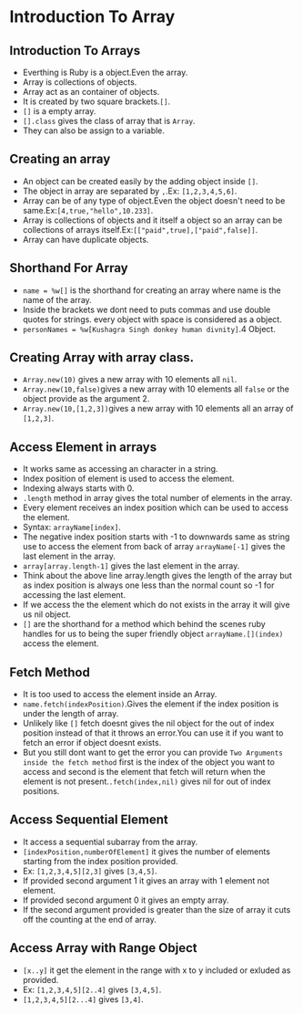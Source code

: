 # Introduction To Array

 ## Introduction To Arrays
  - Everthing is Ruby is a object.Even the array.
  - Array is collections of objects.
  - Array act as an container of objects.
  - It is created by two square brackets.`[]`.
  - `[]` is a empty array.
  - `[].class` gives the class of array that is `Array`.
  - They can also be assign to a variable.

 ## Creating an array
  - An object can be created easily by the adding object inside `[]`.
  - The object in array are separated by `,`.Ex: `[1,2,3,4,5,6]`.
  - Array can be of any type of object.Even the object doesn't need to be same.Ex:`[4,true,"hello",10.233]`.
  - Array is collections of objects and it itself a object so an array can be collections of arrays itself.Ex:`[["paid",true],["paid",false]]`.
  - Array can have duplicate objects.

 ## Shorthand For Array
  - `name = %w[]` is the shorthand for creating an array where name is the name of the array.
  - Inside the brackets we dont need to puts commas and use double quotes for strings. every object with space is considered as a object.
  - `personNames = %w[Kushagra Singh donkey human divnity]`.4 Object.

 ## Creating Array with array class.
  - `Array.new(10)` gives a new array with 10 elements all `nil`.
  - `Array.new(10,false)`gives a new array with 10 elements all `false` or the object provide as the argument 2.
  - `Array.new(10,[1,2,3])`gives a new array with 10 elements all an array of `[1,2,3]`.

 ## Access Element in arrays
  - It works same as accessing an character in a string.
  - Index position of element is used to access the element.
  - Indexing always starts with 0.
  - `.length` method in array gives the total number of elements in the array.
  - Every element receives an index position which can be used to access the element.
  - Syntax: `arrayName[index]`.
  - The negative index position starts with -1 to downwards same as string use to access the element from back of array `arrayName[-1]` gives the last element in the array.
  - `array[array.length-1]` gives the last element in the array.
  - Think about the above line array.length gives the length of the array but as index position is always one less than the normal count so -1 for accessing the last element.
  - If we access the the element which do not exists in the array it will give us nil object.
  - `[]` are the shorthand for a method which behind the scenes ruby handles for us to being the super friendly object `arrayName.[](index)` access the element.

 ## Fetch Method
  - It is too used to access the element inside an Array.
  - `name.fetch(indexPosition)`.Gives the element if the index position is under the length of array.
  - Unlikely like `[]` fetch doesnt gives the nil object for the out of index position instead of that it throws an error.You can use it if you want to fetch an error if object doesnt exists.
  - But you still dont want to get the error you can provide `Two Arguments inside the fetch method` first is the index of the object you want to access and second is the element that fetch will return when the element is not present.`.fetch(index,nil)` gives nil for out of index positions.

 ## Access Sequential Element
  - It access a sequential subarray from the array.
  - `[indexPosition,numberOfElement]` it gives the number of elements starting from the index position provided.
  - Ex: `[1,2,3,4,5][2,3]` gives `[3,4,5]`.
  - If provided second argument 1 it gives an array with 1 element not element.
  - If provided second argument 0 it gives an empty array.
  - If the second argument provided is greater than the size of array it cuts off the counting at the end of array.

 ## Access Array with Range Object
  - `[x..y]` it get the element in the range with x to y included or exluded as provided.
  - Ex: `[1,2,3,4,5][2..4]` gives `[3,4,5]`.
  - `[1,2,3,4,5][2...4]` gives `[3,4]`.
